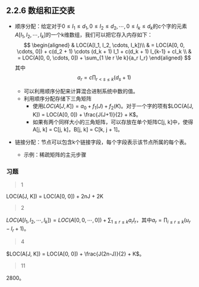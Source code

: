 ## 2.2.6 数组和正交表

- 顺序分配：给定对于$0 \le I_1 \le d_1, 0 \le I_2 \le d_2, \cdots, 0 \le I_k \le d_k$的c个字的元素$A[I_1, I_2, \cdots, I_k]$的一个k维数组，我们可以把它存入内存如下：
  $$
  \begin{aligned}
  	& LOC(A[I_1, I_2, \cdots, I_k])\\
  	& = LOC(A[0, 0, \cdots, 0]) + c(d_2 + 1) \cdots (d_k + 1) I_1 + c(d_k + 1) I_{k-1} + cI_k \\
  	& = LOC(A[0, 0, \cdots, 0]) + \sum_{1 \le r \le k}{a_r I_r}
  \end{aligned}
  $$
  其中
  $$
  a_r = c \prod_{r < s \le k}(d_s + 1)
  $$

  - 可以利用顺序分配来计算混合进制系统中数的值。
  - 利用顺序分配存储下三角矩阵
    - 使用$LOC(A[J, K]) = a_0 + f_1(J) + f_2(K)$。对于一个字的项有$LOC(A[J, K]) = LOC(A[0, 0]) + \frac{J(J+1)}{2} + K$。
    - 如果有两个同样大小的三角矩阵，可以存放在单个矩阵C[j, k]中，使得A[j, k] = C[j, k]，B[j, k] = C[k, j + 1]。

- 链接分配：节点可以包含k个链接字段，每个字段表示该节点所属的每个表。

  - 示例：稀疏矩阵的主元步骤

### 习题

> 1

LOC(A[J, K]) = LOC(A[0, 0]) + 2nJ + 2K

> 2

$LOC(A[I_1, I_2, \cdots, I_k]) = LOC(A[0, 0, \cdots, 0]) + \sum_{1 \le r \le k}{a_r I_r}$，其中$a_r = \prod_{i \le r \le k}{(u_r - l_r + 1)}$。

> 4

$LOC(A[J, K]) = LOC(A[0, 0]) + \frac{J(2n-J)}{2} + K$。

> 11

2800。




